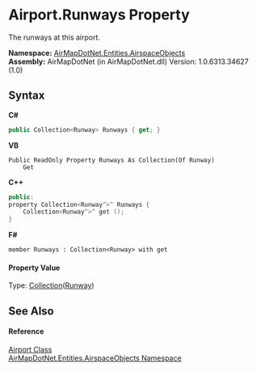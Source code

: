 # Airport.Runways Property 
 

The runways at this airport.

**Namespace:**&nbsp;<a href="4a77b213-9d2c-92a5-aab7-f2f82873a6fe">AirMapDotNet.Entities.AirspaceObjects</a><br />**Assembly:**&nbsp;AirMapDotNet (in AirMapDotNet.dll) Version: 1.0.6313.34627 (1.0)

## Syntax

**C#**<br />
``` C#
public Collection<Runway> Runways { get; }
```

**VB**<br />
``` VB
Public ReadOnly Property Runways As Collection(Of Runway)
	Get
```

**C++**<br />
``` C++
public:
property Collection<Runway^>^ Runways {
	Collection<Runway^>^ get ();
}
```

**F#**<br />
``` F#
member Runways : Collection<Runway> with get

```


#### Property Value
Type: <a href="http://msdn2.microsoft.com/en-us/library/ms132397" target="_blank">Collection</a>(<a href="a2bcec4f-f61c-5567-f838-8adf684cacfb">Runway</a>)

## See Also


#### Reference
<a href="3a587e92-0b6f-5984-7614-b71eea1f1ba7">Airport Class</a><br /><a href="4a77b213-9d2c-92a5-aab7-f2f82873a6fe">AirMapDotNet.Entities.AirspaceObjects Namespace</a><br />
